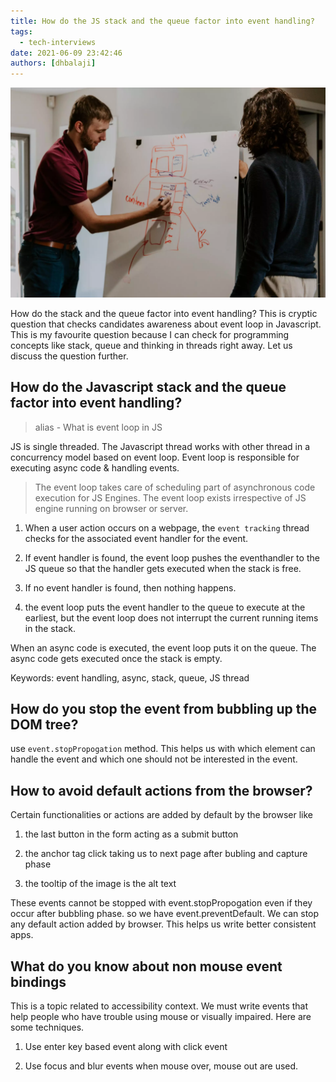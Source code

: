```yaml
---
title: How do the JS stack and the queue factor into event handling?
tags:
  - tech-interviews
date: 2021-06-09 23:42:46
authors: [dhbalaji]
---
```


![Some alt text](./assets/white-board-discussion.webp)

How do the stack and the queue factor into event handling? This is cryptic question that checks candidates awareness about event loop in Javascript. This is my favourite question because I can check for programming concepts like stack, queue and thinking in threads right away. Let us discuss the question further.

<!-- truncate -->

## How do the Javascript stack and the queue factor into event handling?

> alias -  What is event loop in JS

JS is single threaded. The Javascript thread works with other thread in a concurrency model based on event loop. Event loop is responsible for executing async code & handling events.

> The event loop takes care of scheduling part of asynchronous code execution for JS Engines. The event loop exists irrespective of JS engine running on browser or server.

1. When a user action occurs on a webpage, the `event tracking` thread checks for the associated event handler for the event.
   
2. If event handler is found, the event loop pushes the eventhandler to the JS queue so that the handler gets executed when the stack is free.
   
3. If no event handler is found, then nothing happens.
   
4. the event loop puts the event handler to the queue to execute at the earliest, but the event loop does not interrupt the current running items in the stack.

When an async code is executed, the event loop puts it on the queue. The async code gets executed once the stack is empty.

Keywords: event handling, async, stack, queue, JS thread


## How do you stop the event from bubbling up the DOM tree?

use `event.stopPropogation` method. This helps us with which element can handle the event and which one should not be interested in the event.

## How to avoid default actions from the browser?

Certain functionalities or actions are added by default by the browser like

1. the last button in the form acting as a submit button
   
2. the anchor tag click taking us to next page after bubling and capture phase
   
3. the tooltip of the image is the alt text

These events cannot be stopped with event.stopPropogation even if they occur after bubbling phase. so we have event.preventDefault. We can stop any default action added by browser. This helps us write better consistent apps.

## What do you know about non mouse event bindings

This is a topic related to accessibility context. We must write events that help people who have trouble using mouse or visually impaired. Here are some techniques.

1. Use enter key based event along with click event

2. Use focus and blur events when mouse over, mouse out are used.
